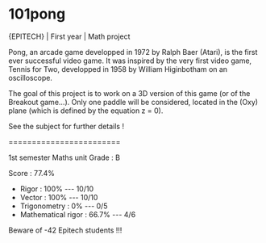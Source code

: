 # 101pong
{EPITECH} | First year | Math project

Pong, an arcade game developped in 1972 by Ralph Baer (Atari), is the first ever successful video game.
It was inspired by the very first video game, Tennis for Two, developped in 1958 by William Higinbotham on
an oscilloscope.

The goal of this project is to work on a 3D version of this game (or of the Breakout game...).
Only one paddle will be considered, located in the (Oxy) plane (which is defined by the equation z = 0).

See the subject for further details !

========================

1st semester Maths unit
Grade : B

Score : 77.4%
  - Rigor               : 100%    --- 10/10
  - Vector              : 100%    --- 10/10
  - Trigonometry        : 0%      --- 0/5
  - Mathematical rigor  : 66.7%   --- 4/6
  
Beware of -42 Epitech students !!!
